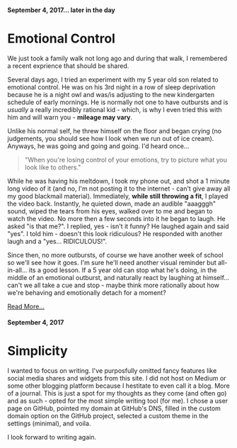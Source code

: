 #### September 4, 2017... later in the day

# Emotional Control

We just took a family walk not long ago and during that walk, I remembered a recent exprience that should be shared.

Several days ago, I tried an experiment with my 5 year old son related to emotional control. He was on his 3rd night in a row of sleep deprivation because he is a night owl and was/is adjusting to the new kindergarten schedule of early mornings. He is normally not one to have outbursts and is _usually_ a really incredibly rational kid - which, is why I even tried this with him and will warn you - **mileage may vary**.

Unlike his normal self, he threw himself on the floor and began crying (no judgements, you should see how I look when we run out of ice cream). Anyways, he was going and going and going. I'd heard once...

> "When you're losing control of your emotions, try to picture what you look like to others."

While he was having his meltdown, I took my phone out, and shot a 1 minute long video of it (and no, I'm not posting it to the internet - can't give away all my good blackmail material). Immediately, **while still throwing a fit**, I played the video back. Instantly, he quieted down, made an audible "aaagggh" sound, wiped the tears from his eyes, walked over to me and began to watch the video. No more then a few seconds into it he began to laugh. He asked "is that me?". I replied, yes - isn't it funny? He laughed again and said "yes". I told him - doesn't this look ridiculous? He responded with another laugh and a "yes... RIDICULOUS!".

Since then, no more outbursts, of course we have another week of school so we'll see how it goes. I'm sure he'll need another visual reminder but all-in-all... its a good lesson. If a 5 year old can stop what he's doing, in the middle of an emotional outburst, and naturally react by laughing at himself... can't we all take a cue and stop - maybe think more rationally about how we're behaving and emotionally detach for a moment?

[Read More...](entries/2017/09-04-2017-emotional-control.md#emotional-control)

#### September 4, 2017

# Simplicity

I wanted to focus on writing. I've purposfully omitted fancy features like social media shares and widgets from this site. I did not host on Medium or some other blogging platform because I hestitate to even call it a blog. More of a journal. This is just a spot for my thoughts as they come (and often go) and as such - opted for the most simple writing tool (for me). I chose a user page on GitHub, pointed my domain at GitHub's DNS, filled in the custom domain option on the GitHub project, selected a custom theme in the settings (minimal), and voila.

I look forward to writing again.


